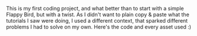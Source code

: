 This is my first coding project, and what better than to start with a simple Flappy Bird, but with a twist. As I didn't want to plain copy & paste what the tutorials I saw were doing, I used a different context, that sparked different problems I had to solve on my own.
Here's the code and every asset used :)
